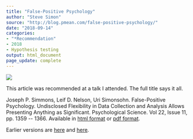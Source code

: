 ```yaml
---
title: "False-Positive Psychology"
author: "Steve Simon"
source: "http://blog.pmean.com/false-positive-psychology/"
date: "2018-09-14"
categories:
- "*Recommendation"
- 2018
- Hypothesis testing
output: html_document
page_update: complete
---
```


![](http://www.pmean.com/new-images/18/false-positive-psychology01.png)

<!---More--->

This article was recommended at a talk I attended. The full title says it all.

Joseph P. Simmons, Leif D. Nelson, Uri Simonsohn. False-Positive Psychology. Undisclosed Flexibility in Data Collection and Analysis Allows Presenting Anything as Significant. Psychological Science. Vol 22, Issue 11, pp. 1359 -- 1366. Available in [html format][sim3] or [pdf format][sim4].

[sim3]: http://journals.sagepub.com/doi/full/10.1177/0956797611417632
[sim4]: http://journals.sagepub.com/doi/pdf/10.1177/0956797611417632

Earlier versions are [here][sim1] and [here][sim2].
 
[sim1]: http://blog.pmean.com/false-positive-psychology/
[sim2]: http://new.pmean.com/false-positive-psychology/
